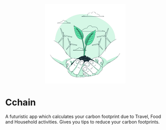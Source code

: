 <p align="center">
    <img src="https://github.com/AvinashIT/CChain/blob/master/app_logo/app_icon.png" height="50%" width="50%">
</p>

# Cchain

A futuristic app which calculates your carbon footprint due to Travel, Food and Household activities. Gives you tips to reduce your carbon footprints.

